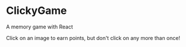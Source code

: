 # ClickyGame

A memory game with React

Click on an image to earn points, but don't click on any more than once!
